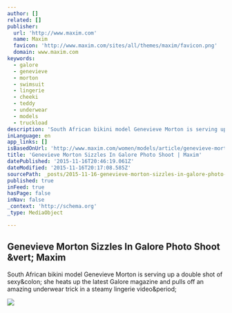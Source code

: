 ```yaml
---
author: []
related: []
publisher:
  url: 'http://www.maxim.com'
  name: Maxim
  favicon: 'http://www.maxim.com/sites/all/themes/maxim/favicon.png'
  domain: www.maxim.com
keywords:
  - galore
  - genevieve
  - morton
  - swimsuit
  - lingerie
  - cheeki
  - teddy
  - underwear
  - models
  - truckload
description: 'South African bikini model Genevieve Morton is serving up a double shot of sexy: she heats up the latest Galore magazine and pulls off an amazing underwear trick in a steamy lingerie video.'
inLanguage: en
app_links: []
isBasedOnUrl: 'http://www.maxim.com/women/models/article/genevieve-morton-sizzles-galore-photo-shoot-2015-10'
title: 'Genevieve Morton Sizzles In Galore Photo Shoot | Maxim'
datePublished: '2015-11-16T20:46:19.061Z'
dateModified: '2015-11-16T20:17:08.585Z'
sourcePath: _posts/2015-11-16-genevieve-morton-sizzles-in-galore-photo-shoot-or-maxim.md
published: true
inFeed: true
hasPage: false
inNav: false
_context: 'http://schema.org'
_type: MediaObject

---
```

<article style=""><h1>Genevieve Morton Sizzles In Galore Photo Shoot &amp;vert; Maxim</h1><p>South African bikini model Genevieve Morton is serving up a double shot of sexy&amp;colon; she heats up the latest Galore magazine and pulls off an amazing underwear trick in a steamy lingerie video&amp;period;</p><img src="http://www.maxim.com/sites/default/files/styles/custom_crop/public/editor/2015/10/genevievemorton_galoremag_sl5.jpg?itok=IK16fv7A" /></article>